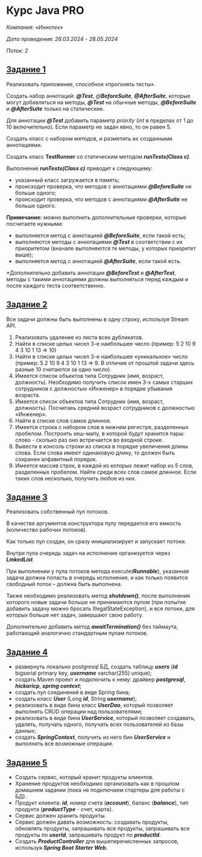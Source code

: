 # Курс Java PRO
_Компания: «Иннотех»_

_Дата проведения: 26.03.2024_ - _28.05.2024_

_Поток: 2_

## [Задание 1](https://github.com/freeomsk/Innotech/tree/master/src/main/java/ru/freeomsk/task1)
Реализовать приложение, способное «прогонять тесты».

Создать набор аннотаций: _**@Test**_, _@**BeforeSuite**_, _**@AfterSuite**_, которые могут добавляться на методы, **_@Test_** на обычные методы, **_@BeforeSuite_** и **_@AfterSuite_** только на статические.

Для аннотации **_@Test_** добавить параметр _priority_ (_int_ в пределах от 1 до 10 включительно). Если параметр не задан явно, то он равен 5.

Создать класс с набором методов, и разметить их созданными аннотациями.

Создать класс **TestRunner** со статическим методом _**runTests(Class c)**_.

Выполнение **_runTests(Class c)_** приводит к следующему:
- указанный класс загружается в память;
- происходит проверка, что методов с аннотациями **_@BeforeSuite_** не больше одного;
- происходит проверка, что методов с аннотациями **_@AfterSuite_** не больше одного.
  
**Примечание:** можно выполнить дополнительные проверки, которые посчитаете нужными:
 
- выполняется метод с аннотацией **_@BeforeSuite_**, если такой есть;
- выполняются методы с аннотациями **_@Test_** в соответствии с их приоритетом (вначале выполняются те методы, у которых приоритет выше);
- выполняется метод с аннотацией **_@AfterSuite_**, если такой есть.

*Дополнительно добавить аннотации **_@BeforeTest_** и **_@AfterTest_**, методы с такими аннотациями должны выполняться перед каждым и после каждого теста соответственно.

## [Задание 2](https://github.com/freeomsk/Innotech/tree/master/src/main/java/ru/freeomsk/task2)
Все задачи должны быть выполнены в одну строку, используя Stream API.
1. Реализовать удаление из листа всех дубликатов.
2. Найти в списке целых чисел 3-е наибольшее число (пример: 5 2 10 9 4 3 10 1 13 => 10)
3. Найти в списке целых чисел 3-е наибольшее «уникальное» число (пример: 5 2 10 9 4 3 10 1 13 => 9. В отличие от прошлой задачи здесь разные 10 считаются за одно число).
4. Имеется список объектов типа Сотрудник (имя, возраст, должность). Необходимо получить список имен 3-х самых старших сотрудников с должностью «Инженер» в порядке убывания возраста.
5. Имеется список объектов типа Сотрудник (имя, возраст, должность). Посчитаеь средний возраст сотрудников с должностью «Инженер».
6. Найти в списке слов самое длинное.
7. Имеется строка с набором слов в нижнем регистре, разделенных пробелом. Построить хеш-мапу, в которой будут хранится пары: слово - сколько раз оно встречается во входной строке.
8. Вывести в консоль строки из списка в порядке увеличения длины слова. Если слова имеют одинаковую длину, то должен быть сохранен алфавитный порядок.
9. Имеется массив строк, в каждой из которых лежит набор из 5 слов, разделенных пробелом. Найти среди всех слов самое длинное. Если таких слов несколько, получить любое из них.

## [Задание 3](https://github.com/freeomsk/Innotech/tree/master/src/main/java/ru/freeomsk/task3)
Реализовать собственный пул потоков.

В качестве аргументов конструктора пулу передается его емкость (количество рабочих потоков).

Как только пул создан, он сразу инициализирует и запускает потоки.

Внутри пула очередь задач на исполнение организуется через _**LinkedList<Runnable>**_.

При выполнении у пула потоков метода execute(_**Runnable**_), указанная задача должна попасть в очередь исполнения, и как только появится свободный поток – должна быть выполнена.

Также необходимо реализовать метод _**shutdown()**_, после выполнения которого новые задачи больше не принимаются пулом (при попытке добавить задачу можно бросать IllegalStateException), и все потоки, для которых больше нет задач, завершают свою работу.

Дополнительно добавить метод **_awaitTermination()_** без таймаута, работающий аналогично стандартным пулам потоков.

## [Задание 4](https://github.com/freeomsk/Innotech/tree/master/src/main/java/ru/freeomsk/task4)

- развернуть локально postgresql БД, создать таблицу **_users_** (**_id_** bigserial primary key, _**username**_ varchar(255) unique);
- создать Maven проект и подключить к нему: драйвер **_**postgresql**_**, **_hickaricp_**, **_spring context_**;
- создать пул соединений в виде Spring бина;
- создать класс **_User_** (Long **_id_**, String _**username**_);
- реализовать в виде бина класс **_UserDao_**, который позволяет выполнять CRUD операции над пользователями;
- реализовать в виде бина **_UserService_**, который позволяет создавать, удалять, получать одного, получать всех пользователей из базы данных;
- создать **_SpringContext_**, получить из него бин **_UserService_** и выполнить все возможные операции.

## [Задание 5](https://github.com/freeomsk/Innotech/tree/master/src/main/java/ru/freeomsk/task5)

- Создать сервис, который хранит продукты клиентов.
- Хранение продуктов необходимо организовать как в прошлом домашнем задании (пока не подключаем стартеры для работы с БД).
- Продукт клиента: **_id_**, номер счета (**_account_**), баланс (**_balance_**), тип продукта (**_productType_** - счет, карта).
- Сервис должен хранить продукты.
- Сервис должен давать возможность: создавать продукты, обновлять продукты, запрашивать все продукты, запрашивать все продукты по **_userId_**, запрашивать продукт по **_productId_**.
- Создать **_ProductController_** для вышеперечисленных запросов, используя **_Spring Boot Starter Web_**.
